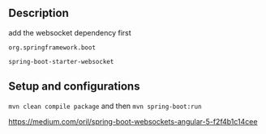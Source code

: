 ## Description

add the websocket dependency first

`org.springframework.boot`

`spring-boot-starter-websocket`

## Setup and configurations

`mvn clean compile package`
and then 
`mvn spring-boot:run`

https://medium.com/oril/spring-boot-websockets-angular-5-f2f4b1c14cee
